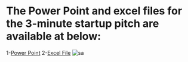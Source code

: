 # The Power Point and excel files for the 3-minute startup pitch are available at below:

1-[Power Point]([https://github.com/Startup-Data/Low-Cost-Hydroxyapatite-/blob/main/Documents/3minute-pitch-hydroxyapatite-synthesis.ppt](https://github.com/Startup-Data/Low-Cost-Hydroxyapatite-/raw/main/Documents/3minute-pitch-hydroxyapatite-synthesis.ppt))
2-[Excel File](https://github.com/Startup-Data/Low-Cost-Hydroxyapatite-/raw/main/Documents/%D8%AA%D9%82%D8%B7%D9%87%20%D8%B3%D8%B1%20%D8%A8%D9%87%20%D8%B3%D8%B1%20%D9%86%D9%87%D8%A7%DB%8C%DB%8C%20%D8%A8%D8%B1%D8%A7%DB%8C%20%D9%85%D9%84%D9%88%D8%AF%DB%8C%20%DB%8C%D8%A7%D8%B1-1.xls)
![sa](https://i.stack.imgur.com/HYUl9.png)
